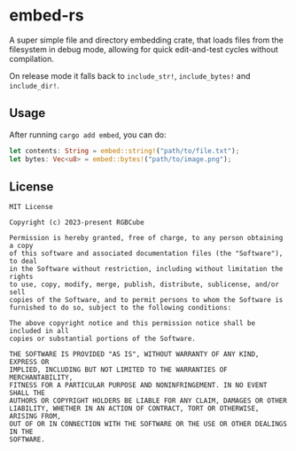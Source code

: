 # embed-rs

A super simple file and directory embedding crate,
that loads files from the filesystem in debug mode,
allowing for quick edit-and-test cycles without compilation.

On release mode it falls back to `include_str!`, `include_bytes!` and `include_dir!`.

## Usage

After running `cargo add embed`, you can do:

```rs
let contents: String = embed::string!("path/to/file.txt");
let bytes: Vec<u8> = embed::bytes!("path/to/image.png");
```

## License

```
MIT License

Copyright (c) 2023-present RGBCube

Permission is hereby granted, free of charge, to any person obtaining a copy
of this software and associated documentation files (the "Software"), to deal
in the Software without restriction, including without limitation the rights
to use, copy, modify, merge, publish, distribute, sublicense, and/or sell
copies of the Software, and to permit persons to whom the Software is
furnished to do so, subject to the following conditions:

The above copyright notice and this permission notice shall be included in all
copies or substantial portions of the Software.

THE SOFTWARE IS PROVIDED "AS IS", WITHOUT WARRANTY OF ANY KIND, EXPRESS OR
IMPLIED, INCLUDING BUT NOT LIMITED TO THE WARRANTIES OF MERCHANTABILITY,
FITNESS FOR A PARTICULAR PURPOSE AND NONINFRINGEMENT. IN NO EVENT SHALL THE
AUTHORS OR COPYRIGHT HOLDERS BE LIABLE FOR ANY CLAIM, DAMAGES OR OTHER
LIABILITY, WHETHER IN AN ACTION OF CONTRACT, TORT OR OTHERWISE, ARISING FROM,
OUT OF OR IN CONNECTION WITH THE SOFTWARE OR THE USE OR OTHER DEALINGS IN THE
SOFTWARE.
```
